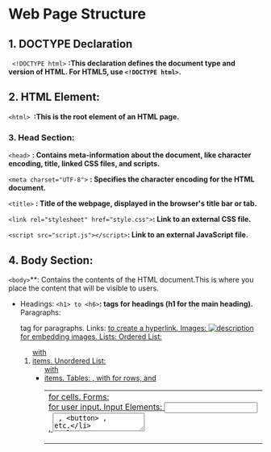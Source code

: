# Web Page Structure
## 1. DOCTYPE Declaration
``` <!DOCTYPE html>``` **:This declaration defines the document type and version of HTML. For HTML5, use ```<!DOCTYPE html>```.**
## 2. HTML Element:
```<html> ```**:This is the root element of an HTML page.**
### 3. Head Section:
```<head>``` **: Contains meta-information about the document, like character encoding, title, linked CSS files, and scripts.** 

```<meta charset="UTF-8">``` **: Specifies the character encoding for the HTML document.**

```<title>``` **: Title of the webpage, displayed in the browser's title bar or tab.**

```<link rel="stylesheet" href="style.css">```**: Link to an external CSS file.**

```<script src="script.js"></script>```**: Link to an external JavaScript file.**
## 4. Body Section: ##
```<body>```**: Contains the contents of the HTML document.This is where you place the content that will be visible to users. 
- Headings: ```<h1> to <h6>```**: tags for headings (h1 for the main heading).**
Paragraphs: <p> tag for paragraphs.
Links: <a href="url"> to create a hyperlink.
Images: <img src="image.jpg" alt="description"> for embedding images.
Lists:
Ordered List: <ol> with <li> items.
Unordered List: <ul> with <li> items.
Tables: <table> , with <tr> for rows, and <td> for cells.
Forms: <form> for user input.
Input Elements: <input> , <textarea> , <button> , etc.


